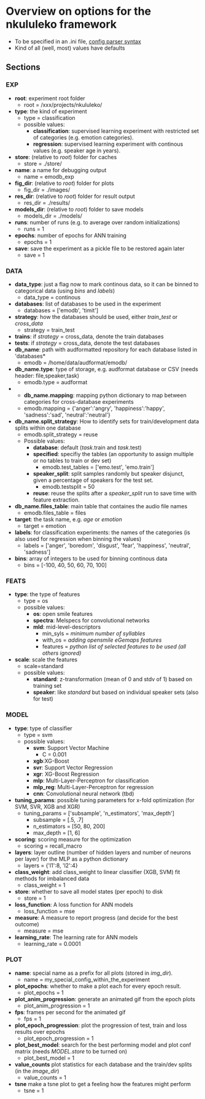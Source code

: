 # Overview on options for the nkululeko framework
* To be specified in an .ini file, [config parser syntax](https://zetcode.com/python/configparser/)
* Kind of all (well, most) values have defaults 

## Sections
### EXP

* **root**: experiment root folder 
  * root = /xxx/projects/nkululeko/
* **type**: the kind of experiment
  * type = classification
  * possible values:
    * **classification**: supervised learning experiment with restricted set of categories (e.g. emotion categories).
    * **regression**: supervised learning experiment with continous values (e.g. speaker age in years).
* **store**: (relative to *root*) folder for caches
  * store = ./store/
* **name**: a name for debugging output
  * name = emodb_exp
* **fig_dir**: (relative to *root*) folder for plots
  * fig_dir = ./images/
* **res_dir**: (relative to *root*) folder for result output
  * res_dir = ./results/
* **models_dir**: (relative to *root*) folder to save models
  * models_dir = ./models/
* **runs**: number of runs (e.g. to average over random initializations)
  * runs = 1
* **epochs**: number of epochs for ANN training
  * epochs = 1
* **save**: save the experiment as a pickle file to be restored again later
  * save = 1

### DATA
* **data_type**: just a flag now to mark continous data, so it can be binned to categorical data (using *bins* and *labels*)
  * data_type = continous
* **databases**: list of databases to be used in the experiment
  * databases = ['emodb', 'timit']
* **strategy**: how the databases should be used, either *train_test* or *cross_data*
  * strategy = train_test
* **trains**: if *strategy* = cross_data, denote the train databases
* **tests**: if *strategy* = cross_data, denote the test databases
* **db_name**: path with audformatted repository for each database listed in 'databases*
  * emodb = /home/data/audformat/emodb/
* **db_name.type**: type of storage, e.g. audformat database or CSV (needs header: file,speaker,task)
  * emodb.type = audformat
* * **db_name.mapping**: mapping python dictionary to map between categories for cross-database experiments
  * emodb.mapping = {'anger':'angry', 'happiness':'happy', 'sadness':'sad', 'neutral':'neutral'}
* **db_name.split_strategy**: How to identify sets for train/development data splits within one database
  * emodb.split_strategy = reuse
  * Possible values:
    * **database**: default (*task*.train and *task*.test)
    * **specified**: specifiy the tables (an opportunity to assign multiple or no tables to train or dev set)
      * emodb.test_tables = ['emo.test', 'emo.train']
    * **speaker_split**: split samples randomly but speaker disjunct, given a percentage of speakers for the test set.
      * emodb.testsplit = 50
    * **reuse**: reuse the splits after a *speaker_split* run to save time with feature extraction.
* **db_name.files_table**: main table that containes the audio file names
  * emodb.files_table = files
* **target**: the task name, e.g. *age* or *emotion*
  * target = emotion
* **labels**: for classification experiments: the names of the categories (is also used for regression when binning the values)
  * labels = ['anger', 'boredom', 'disgust', 'fear', 'happiness', 'neutral', 'sadness']
* **bins**: array of integers to be used for binning continous data 
  * bins  = [-100, 40, 50, 60, 70, 100]
### FEATS
* **type**: the type of features
  * type = os
  * possible values:
    * **os**: open smile features
    * **spectra**: Melspecs for convolutional networks
    * **mld**: mid-level-descriptors
      * min_syls = *minimum number of syllables*
      * with_os = *adding opensmile eGemaps features*
      * features = *python list of selected features to be used (all others ignored)*
* **scale**: scale the features
  * scale=standard
  * possible values:
    * **standard**: z-transformation (mean of 0 and stdv of 1) based on training set
    * **speaker**: like *standard* but based on individual speaker sets (also for test)

### MODEL
* **type**: type of classifier
  * type = svm
  * possible values:
    * **svm**: Support Vector Machine 
      * C = 0.001
    * **xgb**:XG-Boost
    * **svr**: Support Vector Regression
    * **xgr**: XG-Boost Regression
    * **mlp**: Multi-Layer-Perceptron for classification
    * **mlp_reg**: Multi-Layer-Perceptron for regression
    * **cnn**: Convolutional neural network (tbd)
* **tuning_params**: possible tuning parameters for x-fold optimization (for SVM, SVR, XGB and XGR)
  * tuning_params = ['subsample', 'n_estimators', 'max_depth']
    * subsample = [.5, .7]
    * n_estimators = [50, 80, 200]
    * max_depth = [1, 6]
* **scoring**: scoring measure for the optimization
  * scoring = recall_macro
* **layers**: layer outline (number of hidden layers and number of neurons per layer) for the MLP as a python dictionary
  * layers = {'l1':8, 'l2':4}
* **class_weight**: add class_weight to linear classifier (XGB, SVM) fit methods for imbalanced data
  * class_weight = 1
* **store**: whether to save all model states (per epoch) to disk
  * store = 1
* **loss_function**: A  loss function for ANN models
  * loss_function = mse
* **measure**: A measure to report progress (and decide for the best outcome)
  * measure = mse
* **learning_rate**: The learning rate for ANN models
  * learning_rate = 0.0001

### PLOT
* **name**: special name as a prefix for all plots (stored in *img_dir*).
  * name = my_special_config_within_the_experiment
* **plot_epochs**: whether to make a plot each for every epoch result.
  * plot_epochs = 1
* **plot_anim_progression**: generate an animated gif from the epoch plots
  * plot_anim_progression = 1
* **fps**: frames per second for the animated gif
  * fps = 1
* **plot_epoch_progression**: plot the progression of test, train and loss results over epochs
  * plot_epoch_progression = 1
* **plot_best_model**: search for the best performing model and plot conf matrix (needs *MODEL.store* to be turned on)
  * plot_best_model = 1
* **value_counts** plot statistics for each database and the train/dev splits (in the *image_dir*)
  * value_counts = 1
* **tsne** make a tsne plot to get a feeling how the features might perform
  * tsne = 1